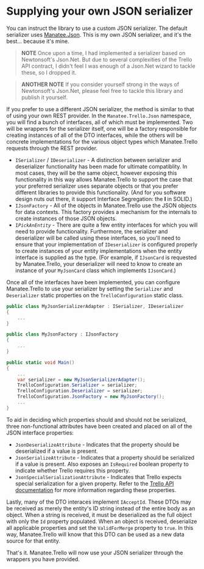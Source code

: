 # Supplying your own JSON serializer

You can instruct the library to use a custom JSON serializer.  The default serializer uses [Manatee.Json](https://github.com/gregsdennis/Manatee.Json).  This is my own JSON serializer, and it's the best... because it's mine.

> **NOTE** Once upon a time, I had implemented a serializer based on Newtonsoft's Json.Net.  But due to several complexities of the Trello API contract, I didn't feel I was enough of a Json.Net wizard to tackle these, so I dropped it.

> **ANOTHER NOTE** If you consider yourself strong in the ways of Newtonsoft's Json.Net, please feel free to tackle this library and publish it yourself.

If you prefer to use a different JSON serializer, the method is similar to that of using your own REST provider.  In the `Manatee.Trello.Json` namespace, you will find a bunch of interfaces, all of which must be implemented.  Two will be wrappers for the serializer itself, one will be a factory responsible for creating instances of all of the DTO interfaces, while the others will be concrete implementations for the various object types which Manatee.Trello requests through the REST provider.

- `ISerializer` / `IDeserializer` - A distinction between serializer and deserializer functionality has been made for ultimate compatiblity.  In most cases, they will be the same object, however exposing this functionality in this way allows Manatee.Trello to support the case that your preferred serializer uses separate objects or that you prefer different libraries to provide this functionality.  (And for you software design nuts out there, it support Interface Segregation: the **I** in SOLID.)
- `IJsonFactory` - All of the objects in Manatee.Trello use the JSON objects for data contexts.  This factory provides a mechanism for the internals to create instances of those JSON objects.
- <code>I<i>PickAnEntity</i></code> - There are quite a few entity interfaces for which you will need to provide functionality.  Furthermore, the serializer and deserializer will be called using these interfaces, so you'll need to ensure that your implementation of `IDeserializer` is configured properly to create instances of your entity implementations when the entity interface is supplied as the type.  (For example, if `IJsonCard` is requested by Manatee.Trello, your deserializer will need to know to create an instance of your `MyJsonCard` class which implements `IJsonCard`.)

Once all of the interfaces have been implemented, you can configure Manatee.Trello to use your serializer by setting the `Serializer` and `Deserializer` static properties on the `TrelloConfiguration` static class.

```csharp
public class MyJsonSerializerAdapter : ISerializer, IDeserializer
{
    ...
}

public class MyJsonFactory : IJsonFactory
{
    ...
}

public static void Main()
{
    ...
    var serializer = new MyJsonSerializerAdapter();
    TrelloConfiguration.Serializer = serializer;
    TrelloConfiguration.Deserializer = serializer;
    TrelloConfiguration.JsonFactory = new MyJsonFactory();
    ...
}
```

To aid in deciding which properties should and should not be serialized, three non-functional attributes have been created and placed on all of the JSON interface properties:

- `JsonDeserializeAttribute` - Indicates that the property should be deserialized if a value is present.
- `JsonSerializeAttribute` - Indicates that a property should be serialized if a value is present.  Also exposes an `IsRequired` boolean property to indicate whether Trello requires this property.
- `JsonSpecialSerializationAttribute` - Indicates that Trello expects special serialization for a given property.  Refer to the [Trello API documentation](https://developers.trello.com/v1.0/reference#introduction) for more information regarding these properties.

Lastly, many of the DTO interaces implement `IAcceptId`.  These DTOs may be received as merely the entity's ID string instead of the entire body as an object.  When a string is received, it must be deserialized as the full object with only the `Id` property populated.  When an object is received, deserialize all applicable properties and set the `ValidForMerge` property to `true`.  In this way, Manatee.Trello will know that this DTO can be used as a new data source for that entity.

That's it.  Manatee.Trello will now use your JSON serializer through the wrappers you have provided.
